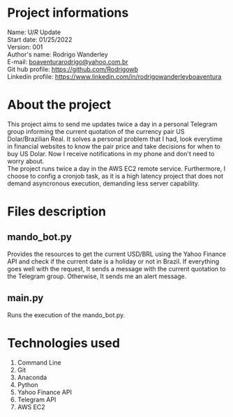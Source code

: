 # Project informations
Name: U$/R$ Update <br />
Start date: 01/25/2022 <br />
Version: 001 <br />
Author's name: Rodrigo Wanderley <br />
E-mail: <boaventurarodrigo@yahoo.com.br> <br />
Git hub profile: <https://github.com/Rodrigowb> <br />
Linkedin profile: <https://www.linkedin.com/in/rodrigowanderleyboaventura> <br />
# About the project
This project aims to send me updates twice a day in a personal Telegram group informing the current quotation of the currency pair US Dolar/Brazilian Real. It solves a personal problem that I had, look everytime in financial websites to know the pair price and take decisions for when to buy US Dolar. Now I receive notifications in my phone and don't need to worry about. <br />
The project runs twice a day in the AWS EC2 remote service. Furthermore, I choose to config a cronjob task, as it is a high latency project that does not demand asyncronous execution, demanding less server capability.
# Files description
## mando_bot.py
Provides the resources to get the current USD/BRL using the Yahoo Finance API and check if the current date is a holiday or not in Brazil. If everything goes well with the request, It sends a message with the current quotation to the Telegram group. Otherwise, It sends me an alert message.
## main.py
Runs the execution of the mando_bot.py.
# Technologies used
1. Command Line
2. Git
3. Anaconda
4. Python
5. Yahoo Finance API
6. Telegram API
7. AWS EC2

